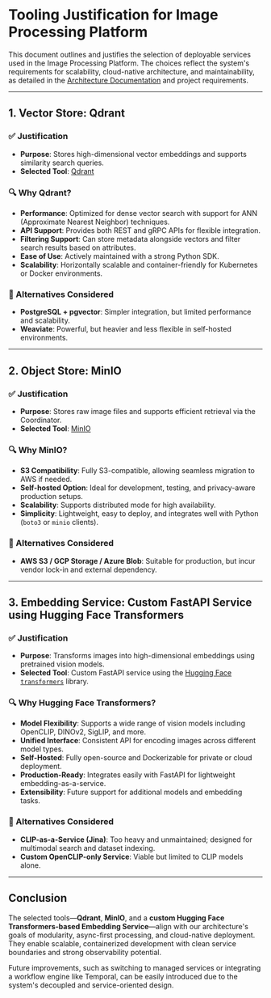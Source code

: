 # Tooling Justification for Image Processing Platform

This document outlines and justifies the selection of deployable services used in the Image Processing Platform. The
choices reflect the system's requirements for scalability, cloud-native architecture, and maintainability, as detailed
in the [Architecture Documentation](./architecture_documentation.md) and project requirements.

---

## 1. Vector Store: **Qdrant**

### ✅ Justification

* **Purpose**: Stores high-dimensional vector embeddings and supports similarity search queries.
* **Selected Tool**: [Qdrant](https://qdrant.tech)

### 🔍 Why Qdrant?

* **Performance**: Optimized for dense vector search with support for ANN (Approximate Nearest Neighbor) techniques.
* **API Support**: Provides both REST and gRPC APIs for flexible integration.
* **Filtering Support**: Can store metadata alongside vectors and filter search results based on attributes.
* **Ease of Use**: Actively maintained with a strong Python SDK.
* **Scalability**: Horizontally scalable and container-friendly for Kubernetes or Docker environments.

### 🔄 Alternatives Considered

* **PostgreSQL + pgvector**: Simpler integration, but limited performance and scalability.
* **Weaviate**: Powerful, but heavier and less flexible in self-hosted environments.

---

## 2. Object Store: **MinIO**

### ✅ Justification

* **Purpose**: Stores raw image files and supports efficient retrieval via the Coordinator.
* **Selected Tool**: [MinIO](https://min.io)

### 🔍 Why MinIO?

* **S3 Compatibility**: Fully S3-compatible, allowing seamless migration to AWS if needed.
* **Self-hosted Option**: Ideal for development, testing, and privacy-aware production setups.
* **Scalability**: Supports distributed mode for high availability.
* **Simplicity**: Lightweight, easy to deploy, and integrates well with Python (`boto3` or `minio` clients).

### 🔄 Alternatives Considered

* **AWS S3 / GCP Storage / Azure Blob**: Suitable for production, but incur vendor lock-in and external dependency.

---

## 3. Embedding Service: **Custom FastAPI Service using Hugging Face Transformers**

### ✅ Justification

* **Purpose**: Transforms images into high-dimensional embeddings using pretrained vision models.
* **Selected Tool**: Custom FastAPI service using the [Hugging Face
  `transformers`](https://huggingface.co/docs/transformers) library.

### 🔍 Why Hugging Face Transformers?

* **Model Flexibility**: Supports a wide range of vision models including OpenCLIP, DINOv2, SigLIP, and more.
* **Unified Interface**: Consistent API for encoding images across different model types.
* **Self-Hosted**: Fully open-source and Dockerizable for private or cloud deployment.
* **Production-Ready**: Integrates easily with FastAPI for lightweight embedding-as-a-service.
* **Extensibility**: Future support for additional models and embedding tasks.

### 🔄 Alternatives Considered

* **CLIP-as-a-Service (Jina)**: Too heavy and unmaintained; designed for multimodal search and dataset indexing.
* **Custom OpenCLIP-only Service**: Viable but limited to CLIP models alone.

---

## Conclusion

The selected tools—**Qdrant**, **MinIO**, and a **custom Hugging Face Transformers-based Embedding Service**—align with
our architecture's goals of modularity, async-first processing, and cloud-native deployment. They enable scalable,
containerized development with clean service boundaries and strong observability potential.

Future improvements, such as switching to managed services or integrating a workflow engine like Temporal, can be easily
introduced due to the system's decoupled and service-oriented design.
